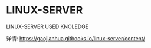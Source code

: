 # LINUX-SERVER
LINUX-SERVER USED KNOLEDGE


详情:
https://gaojianhua.gitbooks.io/linux-server/content/
